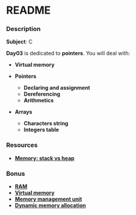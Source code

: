 # **README**

### **Description**

**Subject**: C

**Day03** is dedicated to **pointers**. You will deal with:

+ **Virtual memory**

+ **Pointers**

  + **Declaring and assignment**
  + **Dereferencing**
  + **Arithmetics**

+ **Arrays**

  + **Characters string**
  + **Integers table**

### **Resources**

+ **[Memory: stack vs heap](http://www.gribblelab.org/CBootCamp/7_Memory_Stack_vs_Heap.html)**

### **Bonus**

+ **[RAM](https://en.wikipedia.org/wiki/Random-access_memory)**
+ **[Virtual memory](https://en.wikipedia.org/wiki/Virtual_memory)**
+ **[Memory management unit](https://en.wikipedia.org/wiki/Memory_management_unit)**
+ **[Dynamic memory allocation](https://en.wikipedia.org/wiki/C_dynamic_memory_allocation)**
